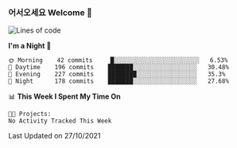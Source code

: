 ### 어서오세요 Welcome 👋

<!--START_SECTION:waka-->
![Lines of code](https://img.shields.io/badge/From%20Hello%20World%20I%27ve%20Written-456023%20lines%20of%20code-blue)

**I'm a Night 🦉** 

```text
🌞 Morning    42 commits     █░░░░░░░░░░░░░░░░░░░░░░░░   6.53% 
🌆 Daytime    196 commits    ███████░░░░░░░░░░░░░░░░░░   30.48% 
🌃 Evening    227 commits    ████████░░░░░░░░░░░░░░░░░   35.3% 
🌙 Night      178 commits    ███████░░░░░░░░░░░░░░░░░░   27.68%

```


📊 **This Week I Spent My Time On** 

```text
🐱‍💻 Projects: 
No Activity Tracked This Week

```


 Last Updated on 27/10/2021
<!--END_SECTION:waka-->
